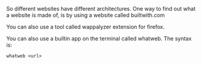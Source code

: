 So different websites have different architectures. One way to find out what a website is made of, is by using a website called builtwith.com

You can also use a tool called wappalyzer extension for firefox.

You can also use a builtin app on the terminal called whatweb. The syntax is:

```
whatweb <url>
```

